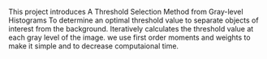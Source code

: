 This project introduces A Threshold Selection Method from Gray-level Histograms
To determine an optimal threshold value to separate objects of interest from the background. 
Iteratively calculates the threshold value at each gray level of the image.
we use first order moments and weights to make it simple and to decrease computaional time.
